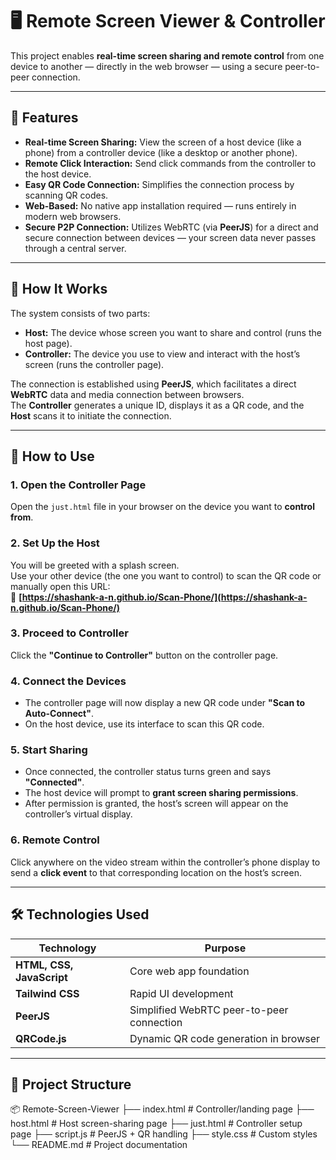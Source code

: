 # 🖥️ Remote Screen Viewer & Controller

This project enables **real-time screen sharing and remote control** from one device to another — directly in the web browser — using a secure peer-to-peer connection.

---

## 🌟 Features

- **Real-time Screen Sharing:** View the screen of a host device (like a phone) from a controller device (like a desktop or another phone).  
- **Remote Click Interaction:** Send click commands from the controller to the host device.  
- **Easy QR Code Connection:** Simplifies the connection process by scanning QR codes.  
- **Web-Based:** No native app installation required — runs entirely in modern web browsers.  
- **Secure P2P Connection:** Utilizes WebRTC (via **PeerJS**) for a direct and secure connection between devices — your screen data never passes through a central server.

---

## 🤔 How It Works

The system consists of two parts:

- **Host:** The device whose screen you want to share and control (runs the host page).  
- **Controller:** The device you use to view and interact with the host’s screen (runs the controller page).

The connection is established using **PeerJS**, which facilitates a direct **WebRTC** data and media connection between browsers.  
The **Controller** generates a unique ID, displays it as a QR code, and the **Host** scans it to initiate the connection.

---

## 🚀 How to Use

### 1. Open the Controller Page
Open the `just.html` file in your browser on the device you want to **control from**.

### 2. Set Up the Host
You will be greeted with a splash screen.  
Use your other device (the one you want to control) to scan the QR code or manually open this URL:  
🔗 **[https://shashank-a-n.github.io/Scan-Phone/](https://shashank-a-n.github.io/Scan-Phone/)**

### 3. Proceed to Controller
Click the **"Continue to Controller"** button on the controller page.

### 4. Connect the Devices
- The controller page will now display a new QR code under **"Scan to Auto-Connect"**.  
- On the host device, use its interface to scan this QR code.

### 5. Start Sharing
- Once connected, the controller status turns green and says **"Connected"**.  
- The host device will prompt to **grant screen sharing permissions**.  
- After permission is granted, the host’s screen will appear on the controller’s virtual display.

### 6. Remote Control
Click anywhere on the video stream within the controller’s phone display to send a **click event** to that corresponding location on the host’s screen.

---

## 🛠️ Technologies Used

| Technology | Purpose |
|-------------|----------|
| **HTML, CSS, JavaScript** | Core web app foundation |
| **Tailwind CSS** | Rapid UI development |
| **PeerJS** | Simplified WebRTC peer-to-peer connection |
| **QRCode.js** | Dynamic QR code generation in browser |

---

## 📂 Project Structure
📦 Remote-Screen-Viewer
├── index.html # Controller/landing page
├── host.html # Host screen-sharing page
├── just.html # Controller setup page
├── script.js # PeerJS + QR handling
├── style.css # Custom styles
└── README.md # Project documentation
